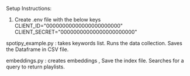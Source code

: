 Setup Instructions:
1. Create .env file with the below keys
CLIENT_ID="00000000000000000000000"
CLIENT_SECRET="00000000000000000000000"



spotipy_example.py
: takes keywords list. Runs the data collection. Saves the Dataframe in CSV file. 

embeddings.py
: creates embeddings , Save the index file. Searches for a query to return playlists. 

